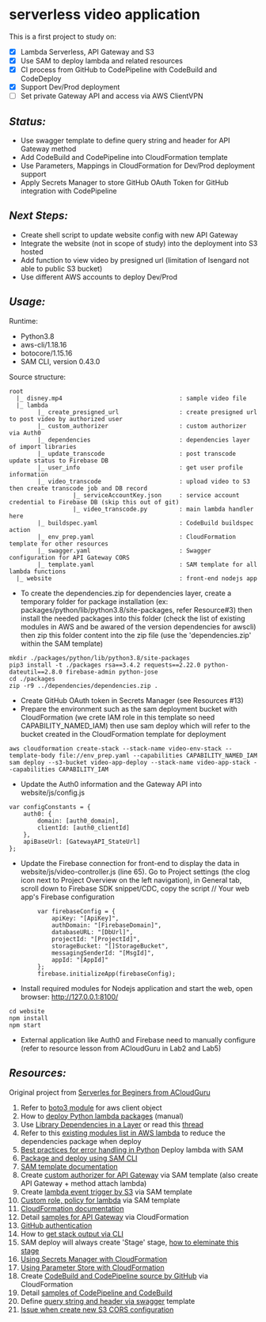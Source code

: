 # serverless video application
This is a first project to study on:
- [x] Lambda Serverless, API Gateway and S3
- [x] Use SAM to deploy lambda and related resources
- [x] CI process from GitHub to CodePipeline with CodeBuild and CodeDeploy
- [x] Support Dev/Prod deployment
- [ ] Set private Gateway API and access via AWS ClientVPN

## *Status:*
- Use swagger template to define query string and header for API Gateway method
- Add CodeBuild and CodePipeline into CloudFormation template
- Use Parameters, Mappings in CloudFormation for Dev/Prod deployment support
- Apply Secrets Manager to store GitHub OAuth Token for GitHub integration with CodePipeline

## *Next Steps:*
- Create shell script to update website config with new API Gateway
- Integrate the website (not in scope of study) into the deployment into S3 hosted
- Add function to view video by presigned url (limitation of Isengard not able to public S3 bucket)
- Use different AWS accounts to deploy Dev/Prod

## *Usage:*

Runtime: 
- Python3.8
- aws-cli/1.18.16
- botocore/1.15.16
- SAM CLI, version 0.43.0

Source structure:
```
root
  |_ disney.mp4                                 : sample video file
  |_ lambda
        |_ create_presigned_url                 : create presigned url to post video by authorized user
        |_ custom_authorizer                    : custom authorizer via Auth0
        |_ dependencies                         : dependencies layer of import libraries
        |_ update_transcode                     : post transcode update status to Firebase DB
        |_ user_info                            : get user profile information
        |_ video_transcode                      : upload video to S3 then create transcode job and DB record
                  |_ serviceAccountKey.json     : service account credential to Firebase DB (skip this out of git)
                  |_ video_transcode.py         : main lambda handler here
        |_ buildspec.yaml                       : CodeBuild buildspec action
        |_ env_prep.yaml                        : CloudFormation template for other resources
        |_ swagger.yaml                         : Swagger configuration for API Gateway CORS
        |_ template.yaml                        : SAM template for all lambda functions
  |_ website                                    : front-end nodejs app
```

- To create the dependencies.zip for dependencies layer, create a temporary folder for package installation (ex: packages/python/lib/python3.8/site-packages, refer Resource#3) then install the needed packages into this folder (check the list of existing modules in AWS and be awared of the version dependencies for awscli) then zip this folder content into the zip file (use the 'dependencies.zip' within the SAM template)
```
mkdir ./packages/python/lib/python3.8/site-packages
pip3 install -t ./packages rsa==3.4.2 requests==2.22.0 python-dateutil==2.8.0 firebase-admin python-jose
cd ./packages
zip -r9 ../dependencies/dependencies.zip .
```
- Create GitHub OAuth token in Secrets Manager (see Resources #13)
- Prepare the environment such as the sam deployment bucket with CloudFormation (we crete IAM role in this template so need CAPABILITY_NAMED_IAM) then use sam deploy which will refer to the bucket created in the CloudFormation template for deployment
```
aws cloudformation create-stack --stack-name video-env-stack --template-body file://env_prep.yaml --capabilities CAPABILITY_NAMED_IAM
sam deploy --s3-bucket video-app-deploy --stack-name video-app-stack --capabilities CAPABILITY_IAM
```
- Update the Auth0 information and the Gateway API into website/js/config.js
```
var configConstants = {
    auth0: {
        domain: [auth0_domain],
        clientId: [auth0_clientId]
    },
    apiBaseUrl: [GatewayAPI_StateUrl]
};
```
- Update the Firebase connection for front-end to display the data in website/js/video-controller.js (line 65). Go to Project settings (the clog icon next to Project Overview on the left navigation), in General tab, scroll down to Firebase SDK snippet/CDC, copy the  script // Your web app's Firebase configuration 
```
        var firebaseConfig = {
            apiKey: "[ApiKey]",
            authDomain: "[FirebaseDomain]",
            databaseURL: "[DbUrl]",
            projectId: "[ProjectId]",
            storageBucket: "[]StorageBucket",
            messagingSenderId: "[MsgId]",
            appId: "[AppId]"
        };
        firebase.initializeApp(firebaseConfig);
```
- Install required modules for Nodejs application and start the web, open browser: http://127.0.0.1:8100/
```
cd website
npm install
npm start
```
- External application like Auth0 and Firebase need to manually configure (refer to resource lesson from ACloudGuru in Lab2 and Lab5)

## *Resources:*
Original project from [Serverles for Beginers from ACloudGuru](https://acloud.guru/learn/serverless-for-beginners)

  1. Refer to [boto3 module](https://boto3.amazonaws.com/v1/documentation/api/latest/guide/quickstart.html) for aws client object
  2. How to [deploy Python lambda packages](https://docs.aws.amazon.com/lambda/latest/dg/python-package.html) (manual)
  3. Use [Library Dependencies in a Layer](https://docs.aws.amazon.com/lambda/latest/dg/configuration-layers.html#configuration-layers-manage) or read this [thread](https://towardsdatascience.com/introduction-to-amazon-lambda-layers-and-boto3-using-python3-39bd390add17)
  4. Refer to this [existing modules list in AWS lambda](https://gist.github.com/gene1wood/4a052f39490fae00e0c3#file-all_aws_lambda_modules_python-md) to reduce the dependencies package when deploy
  5. [Best practices for error handling in Python](https://stackoverflow.com/questions/2052390/manually-raising-throwing-an-exception-in-python)
Deploy lambda with SAM
  6. [Package and deploy using SAM CLI](https://docs.aws.amazon.com/serverless-application-model/latest/developerguide/serverless-deploying.html)
  7. [SAM template documentation](https://docs.aws.amazon.com/serverless-application-model/latest/developerguide/sam-resource-function.html)
  8. Create [custom authorizer for API Gateway](https://medium.com/carsales-dev/api-gateway-with-aws-sam-template-c05afdd9cafe) via SAM template (also create API Gateway + method attach lambda)
  9. Create [lambda event trigger by S3](https://docs.aws.amazon.com/lambda/latest/dg/with-s3-example-use-app-spec.html) via SAM template
  10. [Custom role, policy for lambda](https://aws.amazon.com/premiumsupport/knowledge-center/lambda-sam-template-permissions/) via SAM template
  11. [CloudFormation documentation](https://docs.aws.amazon.com/AWSCloudFormation/latest/UserGuide/AWS_ApiGateway.html)
  12. Detail [samples for API Gateway](https://blog.jayway.com/2016/08/17/introduction-to-cloudformation-for-api-gateway/) via CloudFormation
  13. [GitHub authentication](https://docs.aws.amazon.com/codepipeline/latest/userguide/GitHub-authentication.html)
  14. How to [get stack output via CLI](https://stackoverflow.com/questions/51686580/how-to-get-stack-output-from-aws-sam)
  15. SAM deploy will always create 'Stage' stage, [how to eleminate this stage](https://github.com/awslabs/serverless-application-model/issues/191)
  16. [Using Secrets Manager with CloudFormation](https://docs.amazonaws.cn/en_us/AWSCloudFormation/latest/UserGuide/dynamic-references.html)
  17. [Using Parameter Store with CloudFormation](https://start.jcolemorrison.com/using-ssm-parameters-with-cloudformation-templates-and-terraform-projects/)
  18. Create [CodeBuild and CodePipeline source by GitHub](https://github.com/symphoniacloud/github-codepipeline/blob/master/pipeline.yaml) via CloudFormation
  19. Detail [samples of CodePipeline and CodeBuild](https://code.amazon.com/packages/AWSProServe_CloudFormationMarketplace/trees/mainline/--/cloudformation-templates/CICD/CICD-Pipeline-for-Containers-Demo/CICD)
  20. Define [query string and header via swagger](https://swagger.io/docs/specification/describing-parameters/#header-parameters) template
  21. [Issue when create new S3 CORS configuration](https://stackoverflow.com/questions/16908983/does-amazon-s3-need-time-to-update-cors-settings-how-long)
